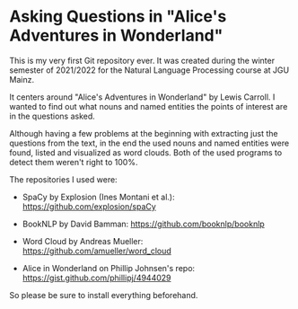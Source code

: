 # Asking Questions in "Alice's Adventures in Wonderland"

This is my very first Git repository ever. It was created during the winter semester of 2021/2022 for the Natural Language Processing course at JGU Mainz.


It centers around "Alice's Adventures in Wonderland" by Lewis Carroll. I wanted to find out what nouns and named entities the points of interest are in the questions asked.


Although having a few problems at the beginning with extracting just the questions from the text, in the end the used nouns and named entities were found, listed and visualized as word clouds. Both of the used programs to detect them weren't right to 100%.


The repositories I used were:


- SpaCy by Explosion (Ines Montani et al.): https://github.com/explosion/spaCy

- BookNLP by David Bamman: https://github.com/booknlp/booknlp

- Word Cloud by Andreas Mueller: https://github.com/amueller/word_cloud

- Alice in Wonderland on Phillip Johnsen's repo: https://gist.github.com/phillipj/4944029


So please be sure to install everything beforehand.

